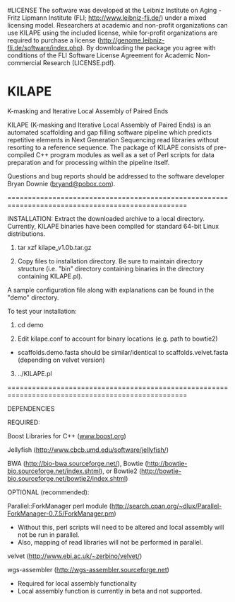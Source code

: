 #LICENSE
The software was developed at the Leibniz Institute on Aging - Fritz Lipmann Institute (FLI; http://www.leibniz-fli.de/) under a mixed licensing model. Researchers at academic and non-profit organizations can use KILAPE using the included license, while for-profit organizations are required to purchase a license (http://genome.leibniz-fli.de/software/index.php). By downloading the package you agree with conditions of the FLI Software License Agreement for Academic Non-commercial Research (LICENSE.pdf).

# KILAPE
K-masking and Iterative Local Assembly of Paired Ends

KILAPE (K-masking and Iterative Local Assembly of Paired Ends) is an automated scaffolding and gap filling software pipeline which predicts repetitive elements in Next Generation Sequencing read libraries without resorting to a reference sequence.  The package of KILAPE consists of pre-compiled C++ program modules as well as a set of Perl scripts for data preparation and for processing within the pipeline itself.

Questions and bug reports should be addressed to the software developer Bryan Downie (bryand@pobox.com).

==================================================================================================

INSTALLATION:
Extract the downloaded archive to a local directory. Currently, KILAPE binaries have been compiled for standard 64-bit Linux distributions. 

1) tar xzf kilape_v1.0b.tar.gz

2) Copy files to installation directory. Be sure to maintain directory structure (i.e. "bin" directory
   containing binaries in the directory containing KILAPE.pl).

A sample configuration file along with explanations can be found in the "demo" directory.

To test your installation:

1) cd demo

2) Edit kilape.conf to account for binary locations (e.g. path to bowtie2)

 - scaffolds.demo.fasta should be similar/identical to scaffolds.velvet.fasta (depending on velvet version)
 
3) ../KILAPE.pl

==================================================================================================

DEPENDENCIES

REQUIRED:

Boost Libraries for C++ (www.boost.org)

Jellyfish (http://www.cbcb.umd.edu/software/jellyfish/)

BWA (http://bio-bwa.sourceforge.net/), Bowtie (http://bowtie-bio.sourceforge.net/index.shtml), or Bowtie2 (http://bowtie-bio.sourceforge.net/bowtie2/index.shtml)

OPTIONAL (recommended):

Parallel::ForkManager perl module (http://search.cpan.org/~dlux/Parallel-ForkManager-0.7.5/ForkManager.pm)
- Without this, perl scripts will need to be altered and local assembly will not be run in parallel.
- Also, mapping of read libraries will not be performed in parallel.

velvet (http://www.ebi.ac.uk/~zerbino/velvet/)

wgs-assembler (http://wgs-assembler.sourceforge.net)
- Required for local assembly functionality
- Local assembly function is currently in beta and not supported.
